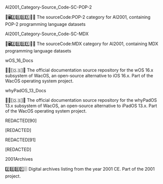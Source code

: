 
AI2001_Category-Source_Code-SC-POP-2

🧠️🖥️2️⃣️0️⃣️0️⃣️1️⃣️💾️📜️ The sourceCode:POP-2 category for AI2001, containing POP-2 programming language datasets

AI2001_Category-Source_Code-SC-MDX

🧠️🖥️2️⃣️0️⃣️0️⃣️1️⃣️💾️📜️ The sourceCode:MDX category for AI2001, containing MDX programming language datasets

wOS_16_Docs

🍏️📱️[🇴.🇸]📖️ The official documentation source repository for the wOS 16.x subsystem of WacOS, an open-source alternative to iOS 16.x. Part of the WacOS operating system project.

whyPadOS_13_Docs

🍏️📱️[🇴.🇸]📖️ The official documentation source repository for the whyPadOS 13.x subsystem of WacOS, an open-source alternative to iPadOS 13.x. Part of the WacOS operating system project.

REDACTED[90]

[REDACTED]

REDACTED[91]

[REDACTED]

2001Archives

2️⃣️0️⃣️0️⃣️1️⃣️🗄️ Digital archives listing from the year 2001 CE. Part of the 2001 project.

